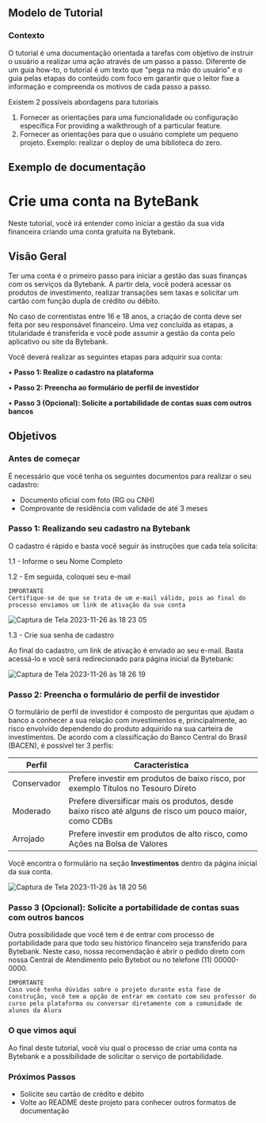 ## Modelo de Tutorial 

### Contexto 
O tutorial é uma documentação orientada a tarefas com objetivo de instruir o usuário a realizar uma ação através de um passo a passo. Diferente de um guia how-to, o tutorial é um texto que "pega na mão do usuário" e o guia pelas etapas do conteúdo com foco em garantir que o leitor fixe a informação e compreenda os motivos de cada passo a passo. 

Existem 2 possíveis abordagens para tutoriais 
1. Fornecer as orientações para uma funcionalidade ou configuração específica For providing a walkthrough of a particular feature.
2. Fornecer as orientações para que o usuário complete um pequeno projeto. Exemplo: realizar o deploy de uma biblioteca do zero. 

## Exemplo de documentação 

# Crie uma conta na ByteBank 

Neste tutorial, você irá entender como iniciar a gestão da sua vida financeira criando uma conta gratuita na Bytebank.

## Visão Geral 

Ter uma conta é o primeiro passo para iniciar a gestão das suas finanças com os serviços da Bytebank. A partir dela, você poderá acessar os produtos de investimento, realizar transações sem taxas e solicitar um cartão com função dupla de crédito ou débito. 

No caso de correntistas entre 16 e 18 anos, a criação de conta deve ser feita por seu responsável financeiro. Uma vez concluída as etapas, a titularidade é transferida e você pode assumir a gestão da conta pelo aplicativo ou site da Bytebank. 

Você deverá realizar as seguintes etapas para adquirir sua conta: 

• **Passo 1: Realize o cadastro na plataforma** 

• **Passo 2: Preencha ao formulário de perfil de investidor**

• **Passo 3 (Opcional): Solicite a portabilidade de contas suas com outros bancos** 

## Objetivos 

### Antes de começar 
É necessário que você tenha os seguintes documentos para realizar o seu cadastro:

* Documento oficial com foto (RG ou CNH)
* Comprovante de residência com validade de até 3 meses

### Passo 1: Realizando seu cadastro na Bytebank 

O cadastro é rápido e basta você seguir às instruções que cada tela solicita:
 
1.1 - Informe o seu Nome Completo 

1.2 - Em seguida, coloquei seu e-mail 

```
IMPORTANTE 
Certifique-se de que se trata de um e-mail válido, pois ao final do processo enviamos um link de ativação da sua conta
``` 

![Captura de Tela 2023-11-26 às 18 23 05](https://github.com/marimoreiratw/projeto-alura/assets/98783099/a461076c-51d2-4df5-aaa4-cf23a0e44a41)

1.3 - Crie sua senha de cadastro 


Ao final do cadastro, um link de ativação é enviado ao seu e-mail. Basta acessá-lo e você será redirecionado para página inicial da Bytebank: 


![Captura de Tela 2023-11-26 às 18 26 19](https://github.com/marimoreiratw/projeto-alura/assets/98783099/77fd7938-8106-4073-86c0-37023aa705f5)



### Passo 2: Preencha o formulário de perfil de investidor 

O formulário de perfil de investidor é composto de perguntas que ajudam o banco a conhecer a sua relação com investimentos e, principalmente, ao risco envolvido dependendo do produto adquirido na sua carteira de investimentos. De acordo com a classificação do Banco Central do Brasil (BACEN), é possível ter 3 perfis:

| Perfil | Característica |
|-----------------------------------------------------------------------------------------------------------------|------------------------------------------------------------------------------------------------------------------------------------------------------------------------------------------------------------------------------------------------------------------------------------------------------------------------------------|
| Conservador | Prefere investir em produtos de baixo risco, por exemplo Títulos no Tesouro Direto |
| Moderado | Prefere diversificar mais os produtos, desde baixo risco até alguns de risco um pouco maior, como CDBs |
| Arrojado | Prefere investir em produtos de alto risco, como Ações na Bolsa de Valores | 

Você encontra o formulário na seção **Investimentos** dentro da página inicial da sua conta. 

![Captura de Tela 2023-11-26 às 18 20 56](https://github.com/marimoreiratw/projeto-alura/assets/98783099/c39eaa28-7581-4acb-aca6-3730707fec0e)


### Passo 3 (Opcional): Solicite a portabilidade de contas suas com outros bancos

Outra possibilidade que você tem é de entrar com processo de portabilidade para que todo seu histórico financeiro seja transferido para Bytebank. Neste caso, nossa recomendação é abrir o pedido direto com nossa Central de Atendimento pelo Bytebot ou no telefone (11) 00000-0000. 


```
IMPORTANTE
Caso você tenha dúvidas sobre o projeto durante esta fase de construção, você tem a opção de entrar em contato com seu professor do curso pela plataforma ou conversar diretamente com a comunidade de alunos da Alura
```


### O que vimos aqui 

Ao final deste tutorial, você viu qual o processo de criar uma conta na Bytebank e a possibilidade de solicitar o serviço de portabilidade.

### Próximos Passos 
* Solicite seu cartão de crédito e débito
* Volte ao README deste projeto para conhecer outros formatos de documentação 
